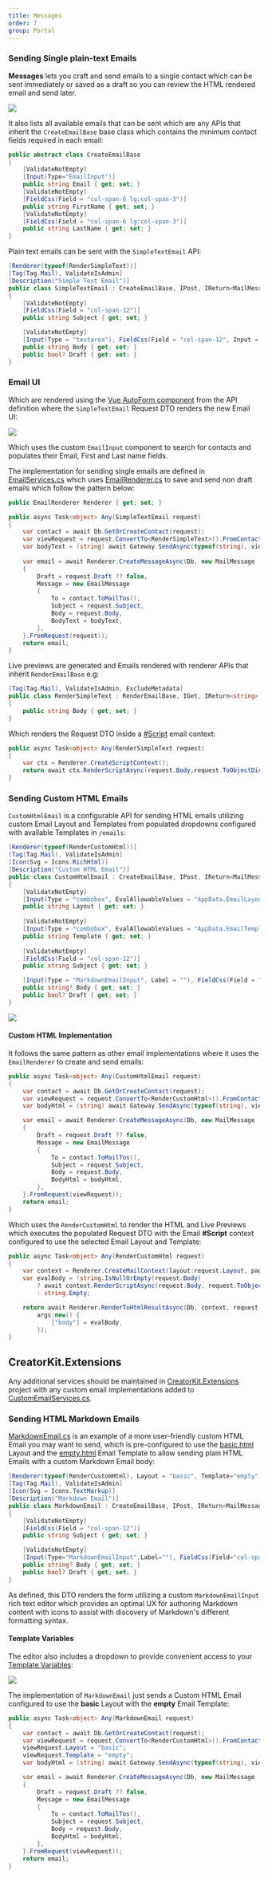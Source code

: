 ```yaml
---
title: Messages
order: 7
group: Portal
---
```


### Sending Single plain-text Emails

**Messages** lets you craft and send emails to a single contact which can be sent immediately or saved as a draft so
you can review the HTML rendered email and send later.

![](/img/pages/creatorkit/portal-messages.png)

It also lists all available emails that can be sent which are any APIs that inherit the `CreateEmailBase` base class
which contains the minimum contact fields required in each email:

```csharp
public abstract class CreateEmailBase
{
    [ValidateNotEmpty]
    [Input(Type="EmailInput")]
    public string Email { get; set; }
    [ValidateNotEmpty]
    [FieldCss(Field = "col-span-6 lg:col-span-3")]
    public string FirstName { get; set; }
    [ValidateNotEmpty]
    [FieldCss(Field = "col-span-6 lg:col-span-3")]
    public string LastName { get; set; }
}
```

Plain text emails can be sent with the `SimpleTextEmail` API:

```csharp
[Renderer(typeof(RenderSimpleText))]
[Tag(Tag.Mail), ValidateIsAdmin]
[Description("Simple Text Email")]
public class SimpleTextEmail : CreateEmailBase, IPost, IReturn<MailMessage>
{
    [ValidateNotEmpty]
    [FieldCss(Field = "col-span-12")]
    public string Subject { get; set; }

    [ValidateNotEmpty]
    [Input(Type = "textarea"), FieldCss(Field = "col-span-12", Input = "h-36")]
    public string Body { get; set; }
    public bool? Draft { get; set; }
}
```

### Email UI

Which are rendered using the [Vue AutoForm component](https://docs.servicestack.net/vue/autoform) from the API
definition where the `SimpleTextEmail` Request DTO renders the new Email UI:

![](/img/pages/creatorkit/portal-messages-simple.png)

Which uses the custom `EmailInput` component to search for contacts and populates their Email, First and Last name fields.

The implementation for sending single emails are defined in
[EmailServices.cs](https://github.com/NetCoreApps/CreatorKit/blob/main/CreatorKit.ServiceInterface/EmailServices.cs)
which uses [EmailRenderer.cs](https://github.com/NetCoreApps/CreatorKit/blob/main/CreatorKit.ServiceInterface/EmailRenderer.cs)
to save and send non draft emails which follow the pattern below:

```csharp
public EmailRenderer Renderer { get; set; }

public async Task<object> Any(SimpleTextEmail request)
{
    var contact = await Db.GetOrCreateContact(request);
    var viewRequest = request.ConvertTo<RenderSimpleText>().FromContact(contact);
    var bodyText = (string) await Gateway.SendAsync(typeof(string), viewRequest);
    
    var email = await Renderer.CreateMessageAsync(Db, new MailMessage
    {
        Draft = request.Draft ?? false,
        Message = new EmailMessage
        {
            To = contact.ToMailTos(),
            Subject = request.Subject,
            Body = request.Body,
            BodyText = bodyText,
        },
    }.FromRequest(request));
    return email;
}
```

Live previews are generated and Emails rendered with renderer APIs that inherit `RenderEmailBase` e.g:

```csharp
[Tag(Tag.Mail), ValidateIsAdmin, ExcludeMetadata]
public class RenderSimpleText : RenderEmailBase, IGet, IReturn<string>
{
    public string Body { get; set; }
}
```

Which renders the Request DTO inside a [#Script](https://sharpscript.net) email context:

```csharp
public async Task<object> Any(RenderSimpleText request)
{
    var ctx = Renderer.CreateScriptContext();
    return await ctx.RenderScriptAsync(request.Body,request.ToObjectDictionary());
}
```

### Sending Custom HTML Emails

`CustomHtmlEmail` is a configurable API for sending HTML emails utilizing custom Email Layout and Templates
from populated dropdowns configured with available Templates in `/emails`:

```csharp
[Renderer(typeof(RenderCustomHtml))]
[Tag(Tag.Mail), ValidateIsAdmin]
[Icon(Svg = Icons.RichHtml)]
[Description("Custom HTML Email")]
public class CustomHtmlEmail : CreateEmailBase, IPost, IReturn<MailMessage>
{
    [ValidateNotEmpty]
    [Input(Type = "combobox", EvalAllowableValues = "AppData.EmailLayoutOptions")]
    public string Layout { get; set; }
    
    [ValidateNotEmpty]
    [Input(Type = "combobox", EvalAllowableValues = "AppData.EmailTemplateOptions")]
    public string Template { get; set; }
    
    [ValidateNotEmpty]
    [FieldCss(Field = "col-span-12")]
    public string Subject { get; set; }

    [Input(Type = "MarkdownEmailInput", Label = ""), FieldCss(Field = "col-span-12", Input = "h-56")]
    public string? Body { get; set; }
    public bool? Draft { get; set; }
}
```

![](/img/pages/creatorkit/portal-messages-custom.png)

#### Custom HTML Implementation

It follows the same pattern as other email implementations where it uses the `EmailRenderer` to create and send emails:

```csharp
public async Task<object> Any(CustomHtmlEmail request)
{
    var contact = await Db.GetOrCreateContact(request);
    var viewRequest = request.ConvertTo<RenderCustomHtml>().FromContact(contact);
    var bodyHtml = (string) await Gateway.SendAsync(typeof(string), viewRequest);

    var email = await Renderer.CreateMessageAsync(Db, new MailMessage
    {
        Draft = request.Draft ?? false,
        Message = new EmailMessage
        {
            To = contact.ToMailTos(),
            Subject = request.Subject,
            Body = request.Body,
            BodyHtml = bodyHtml,
        },
    }.FromRequest(viewRequest));
    return email;
}
```

Which uses the `RenderCustomHtml` to render the HTML and Live Previews which executes the populated Request DTO with
the Email **#Script** context configured to use the selected Email Layout and Template:

```csharp
public async Task<object> Any(RenderCustomHtml request)
{
    var context = Renderer.CreateMailContext(layout:request.Layout, page:request.Template);
    var evalBody = !string.IsNullOrEmpty(request.Body) 
        ? await context.RenderScriptAsync(request.Body, request.ToObjectDictionary())
        : string.Empty;

    return await Renderer.RenderToHtmlResultAsync(Db, context, request, 
        args:new() {
            ["body"] = evalBody,
        });
}
```

## CreatorKit.Extensions

Any additional services should be maintained in [CreatorKit.Extensions](https://github.com/NetCoreApps/CreatorKit/tree/main/CreatorKit.Extensions) 
project with any custom email implementations added to 
[CustomEmailServices.cs](https://github.com/NetCoreApps/CreatorKit/blob/main/CreatorKit.Extensions/CustomEmailServices.cs).

### Sending HTML Markdown Emails

[MarkdownEmail.cs](https://github.com/NetCoreApps/CreatorKit/blob/main/CreatorKit.Extensions.ServiceModel/MarkdownEmail.cs)
is an example of a more user-friendly custom HTML Email you may want to send, which is pre-configured to use the
[basic.html](https://github.com/NetCoreApps/CreatorKit/blob/main/CreatorKit/emails/layouts/basic.html)
Layout and the
[empty.html](https://github.com/NetCoreApps/CreatorKit/blob/main/CreatorKit/emails/empty.html)
Email Template to allow sending plain HTML Emails with a custom Markdown Email body:

```csharp
[Renderer(typeof(RenderCustomHtml), Layout = "basic", Template="empty")]
[Tag(Tag.Mail), ValidateIsAdmin]
[Icon(Svg = Icons.TextMarkup)]
[Description("Markdown Email")]
public class MarkdownEmail : CreateEmailBase, IPost, IReturn<MailMessage>
{
    [ValidateNotEmpty]
    [FieldCss(Field = "col-span-12")]
    public string Subject { get; set; }

    [ValidateNotEmpty]
    [Input(Type="MarkdownEmailInput",Label=""), FieldCss(Field="col-span-12",Input="h-56")]
    public string? Body { get; set; }
    public bool? Draft { get; set; }
}
```

As defined, this DTO renders the form utilizing a custom `MarkdownEmailInput` rich text editor which provides an optimal UX 
for authoring Markdown content with icons to assist with discovery of Markdown's different formatting syntax.

#### Template Variables

The editor also includes a dropdown to provide convenient access to your [Template Variables](creatorkit/customize#template-variables):

![](/img/pages/creatorkit/portal-messages-markdown.png)

The implementation of `MarkdownEmail` just sends a Custom HTML Email configured to use the **basic** Layout with the **empty** Email Template:

```csharp
public async Task<object> Any(MarkdownEmail request)
{
    var contact = await Db.GetOrCreateContact(request);
    var viewRequest = request.ConvertTo<RenderCustomHtml>().FromContact(contact);
    viewRequest.Layout = "basic";
    viewRequest.Template = "empty";
    var bodyHtml = (string) await Gateway.SendAsync(typeof(string), viewRequest);

    var email = await Renderer.CreateMessageAsync(Db, new MailMessage
    {
        Draft = request.Draft ?? false,
        Message = new EmailMessage
        {
            To = contact.ToMailTos(),
            Subject = request.Subject,
            Body = request.Body,
            BodyHtml = bodyHtml,
        },
    }.FromRequest(viewRequest));
    return email;
}
```
